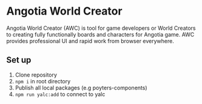 # Angotia World Creator

Angotia World Creator (AWC) is tool for game developers or World Creators to creating fully functionally boards and characters for Angotia game. AWC provides professional UI and rapid work from browser everywhere. 

## Set up
1. Clone repository
2. `npm i` in root directory
3. Publish all local packages (e.g poyters-components)
4. `npm run yalc:add` to connect to yalc
